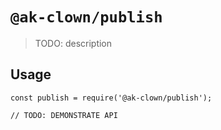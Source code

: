 # `@ak-clown/publish`

> TODO: description

## Usage

```
const publish = require('@ak-clown/publish');

// TODO: DEMONSTRATE API
```
